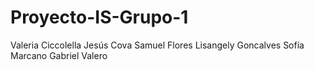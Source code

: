 # Proyecto-IS-Grupo-1
Valeria Ciccolella
Jesús Cova
Samuel Flores
Lisangely Goncalves
Sofía Marcano
Gabriel Valero
